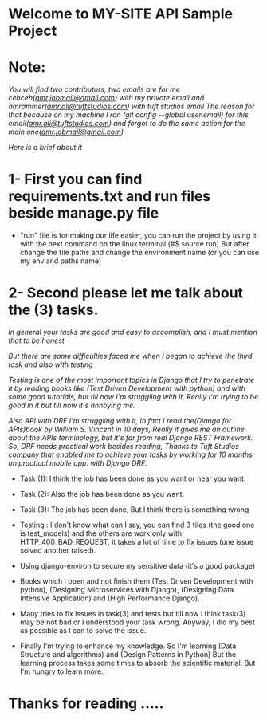 # Welcome to MY-SITE API Sample Project

# Note:

*You will find two contributors, two emails are for me cehceh(amr.jobmail@gmail.com) with my private email and amrammer(amr.ali@tuftstudios.com) with tuft studios email*
*The reason for that because on my machine I ran (git config --global user.email) for this email(amr.ali@tuftstudios.com) and forgot to do the same action for the main one(amr.jobmail@gmail.com)*


 *Here is a brief about it*

# 1- First you can find requirements.txt and run files beside manage.py file 

  - "run" file is for making our life easier, you can run the project by using it with the next 
    command on the linux terminal (#$ source run)
    But after change the file paths and change the environment name (or you can use my env and paths name)
  
# 2- Second please let me talk about the (3) tasks.
  *In general your tasks are good and easy to accomplish, and I must mention that to be honest*

  *But there are some difficulties faced me when I began to achieve the third task and also with testing*

  *Testing is one of the most important topics in Django that I try to penetrate it by reading books like (Test Driven Development with python) and with some good tutorials, but till now I'm struggling with it. Really I'm trying to be good in it but till now it's annoying me.*

  *Also API with DRF I'm struggling with it, In fact I read the(Django for APIs)book by William S. Vincent in 10 days,*
  *Really it gives me an outline about the APIs terminology, but it's far from real Django REST Framework.*
  *So, DRF needs practical work besides reading, Thanks to Tuft Studios company that enabled me to achieve your tasks by working for 10 months on practical mobile app. with Django DRF.*

  - Task (1): I think the job has been done as you want or near you want.

  - Task (2): Also the job has been done as you want.

  - Task (3): The job has been done, But I think there is something wrong 

  - Testing : I don't know what can I say, you can find 3 files (the good one is test_models) and the others are work only with HTTP_400_BAD_REQUEST, it takes a lot of time to fix issues (one issue solved another raised).

  - Using django-environ to secure my sensitive data (it's a good package)

  - Books which I open and not finish them (Test Driven Development with python), (Designing Microservices with Django), (Designing Data Intensive Application) and (High Performance Django).

  - Many tries to fix issues in task(3) and tests but till now I think task(3) may be not bad or I understood your task wrong. Anyway, I did my best as possible as I can to solve the issue.  

  - Finally I'm trying to enhance my knowledge. So I'm learning (Data Structure and algorithms) and (Design Patterns in Python) But the learning process takes some times to absorb the scientific material. But I'm hungry to learn more. 
  


# Thanks for reading .....
